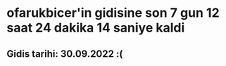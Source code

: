 # ofarukbicer'in gidisine son 7 gun 12 saat 24 dakika 14 saniye kaldi

## Gidis tarihi: 30.09.2022 :(